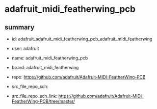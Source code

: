 # adafruit_midi_featherwing_pcb
 
## summary 
* id: adafruit_adafruit_midi_featherwing_pcb_adafruit_midi_featherwing
* user: adafruit
* name: adafruit_midi_featherwing_pcb
* board: adafruit_midi_featherwing
* repo: https://github.com/adafruit/Adafruit-MIDI-FeatherWing-PCB



* src_file_repo_sch: 
* src_file_repo_sch_link: https://github.com/adafruit/Adafruit-MIDI-FeatherWing-PCB/tree/master/




